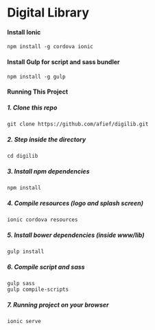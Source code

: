 # Digital Library

#### Install Ionic
```
npm install -g cordova ionic
```

#### Install Gulp for script and sass bundler
```
npm install -g gulp
```

#### Running This Project
##### 1. Clone this repo
```
git clone https://github.com/afief/digilib.git
```

##### 2. Step inside the directory
```
cd digilib
```

##### 3. Install npm dependencies
```
npm install
```

##### 4. Compile resources (logo and splash screen)
```
ionic cordova resources
```

##### 5. Install bower dependencies (inside www/lib)
```
gulp install
```

##### 6. Compile script and sass
```
gulp sass
gulp compile-scripts
```

##### 7. Running project on your browser
```
ionic serve
```
